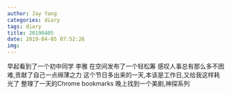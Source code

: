 ```yaml
---
author: Jay Yang
categories: diary
tags: diary
title: 20190405
date: 2019-04-05 07:52:26
img:
---
```


早起看到了一个初中同学 李雅 在空间发布了一个轻松筹
感叹人事总有那么多不困难,贡献了自己一点绵薄之力
这个节日多出来的一天,本该是工作日,又给我这样耗光了
整理了一天的Chrome bookmarks
晚上找到一个美剧,神探系列